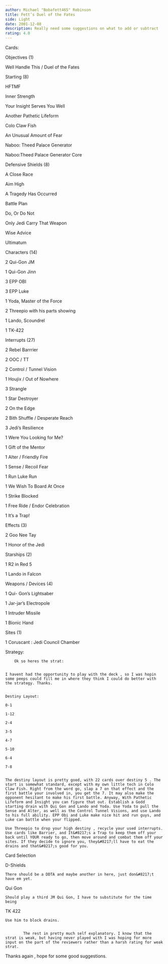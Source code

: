 ```yaml
---
author: Michael "Bobafett465" Robinson
title: Fett’s Duel of the Fates
side: Light
date: 2001-12-08
description: Really need some suggestions on what to add or subtract
rating: 4.0
---
```

Cards: 

Objectives (1)

Well Handle This / Duel of the Fates

Starting (8)

HFTMF
Inner Strength
Your Insight Serves You Well
Another Pathetic Lifeform
Colo Claw Fish
An Unusual Amount of Fear
Naboo: Theed Palace Generator
Naboo:Theed Palace Generator Core

Defensive Shields (8)

A Close Race 
Aim High
A Tragedy Has Occurred
Battle Plan 
Do, Or Do Not 
Only Jedi Carry That Weapon
Wise Advice
Ultimatum

Characters (14)

2 Qui-Gon JM
1 Qui-Gon Jinn
3 EPP OBI 
3 EPP Luke 
1 Yoda, Master of the Force 
2 Threepio with his parts showing 
1 Lando, Scoundrel 
1 TK-422

Interrupts (27)

2 Rebel Barrrier
2 OOC / TT
2 Control / Tunnel Vision 
1 Houjix / Out of Nowhere
3 Strangle
1 Star Destroyer
2 On the Edge
2 Bith Shuffle / Desperate Reach
3 Jedi&#8217;s Resilience 
1 Were You Looking for Me?
1 Gift of the Mentor
1 Alter / Friendly Fire
1 Sense / Recoil Fear 
1 Run Luke Run 
1 We Wish To Board At Once
1 Strike Blocked
1 Free Ride / Endor Celebration
1 It&#8217;s a Trap!

Effects (3)

2 Goo Nee Tay
1 Honor of the Jedi 

Starships (2)

1 R2 in Red 5 
1 Lando in Falcon

Weapons / Devices (4)

1 Qui- Gon&#8217;s Lightsaber
1 Jar-jar&#8217;s Electropole
1 Intruder Missile 
1 Bionic Hand 

Sites (1)

1 Coruscant : Jedi Council Chamber 



Strategy: 

		Ok so heres the strat:

	I havent had the opportunity to play with the deck , so I was hopin some peeps could fill me in where they think I could do better with the strategy. Thanks.

	Destiny Layout: 
	0-1
	1-12
	2-4
	3-5
	4-7
	5-10
	6-4
	7-8 

	The destiny layout is pretty good, with 22 cards over destiny 5 . The start is somewhat standard, except with my own little tech in Colo Claw Fish. Right from the word go, slap a 7 on that effect and the first battle your involved in, you get the 7. It may also make the opponent hesitant to make his first battle. Anyway, With Pathetic Lifeform and Insight you can figure that out. Establish a Godd starting drain with Qui Gon and Lando and Yoda. Use Yoda to pull the Sense and Alter, as well as the Control Tunnel Visions, and use Lando to his full ability. EPP Obi and Luke make nice hit and run guys, and Luke can battle when your flipped. 
	Use Threepio to drop your high destiny , recycle your used interrupts. Use cards like Barrier, and It&#8217;s a Trap to keep them off your back until YOUR ready to go, then move around and combat them off your sites. If they decide to ignore you, they&#8217;ll have to eat the drains and that&#8217;s good for you. 

Card Selection

D-Shields 

	There should be a DDTA and maybe another in here, just don&#8217;t have em yet. 

Qui Gon 

	Should play a third JM Qui Gon, I have to substitute for the time being 

TK 422 

	Use him to block drains. 

			The rest in pretty much self explanatory. I know that the strat is weak, but having never played with I was hoping for more input on the part of the reviewers rather than a harsh rating for weak strat. 

Thanks again , hope for some good suggestions. 
